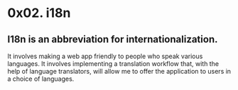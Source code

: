 # 0x02. i18n

## I18n is an abbreviation for internationalization.
It involves making a web app friendly to people who speak various languages. It involves implementing a translation workflow that, with the help of language translators, will allow me to offer the application to users in a choice of languages.
